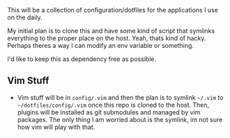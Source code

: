 This will be a collection of configuration/dotfiles for the applications I use on the daily.

My initial plan is to clone this and have some kind of script that symlinks everything to the proper place
on the host. Yeah, thats kind of hacky. Perhaps theres a way I can modify an env variable or something. 

I'd like to keep this as dependency free as possible. 

## Vim Stuff
- Vim stuff will be in `config/.vim` and then the plan is to symlink `~/.vim` to `~/dotfiles/config/.vim`
once this repo is cloned to the host. Then, plugins will be installed as git submodules and managed by
vim packages. The only thing I am worried about is the symlink, im not sure how vim will play with that. 
